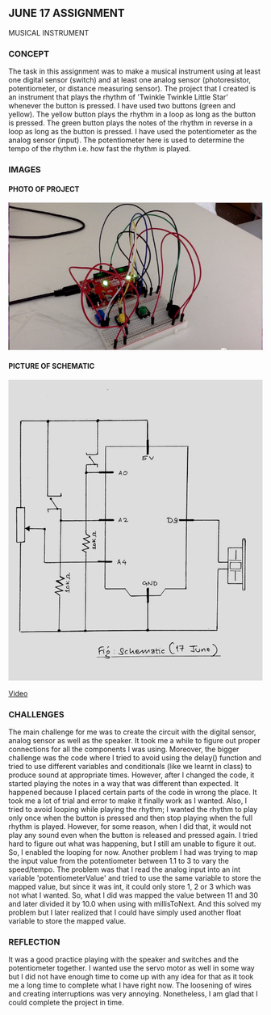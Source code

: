 ## JUNE 17 ASSIGNMENT

MUSICAL INSTRUMENT

### CONCEPT

The task in this assignment was to make a musical instrument using at least one digital sensor (switch) and at least one analog sensor (photoresistor, potentiometer, or distance measuring sensor). The project that I created is an instrument that plays the rhythm of 'Twinkle Twinkle Little Star' whenever the button is pressed. I have used two buttons (green and yellow). The yellow button plays the rhythm in a loop as long as the button is pressed. The green button plays the notes of the rhythm in reverse in a loop as long as the button is pressed. I have used the potentiometer as the analog sensor (input). The potentiometer here is used to determine the tempo of the rhythm i.e. how fast the rhythm is played.

### IMAGES

#### PHOTO OF PROJECT

![](June17_img.png)

#### PICTURE OF SCHEMATIC 

![](June17_Schematic.jpg)

[Video](https://github.com/ym1929/Introduction-to-Interactive-Media/blob/master/June17_MusicalInstrument/June17Video.mp4)

### CHALLENGES

The main challenge for me was to create the circuit with the digital sensor, analog sensor as well as the speaker. It took me a while to figure out proper connections for all the components I was using. Moreover, the bigger challenge was the code where I tried to avoid using the delay() function and tried to use different variables and conditionals (like we learnt in class) to produce sound at appropriate times. However, after I changed the code, it started playing the notes in a way that was different than expected. It happened because I placed certain parts of the code in wrong the place. It took me a lot of trial and error to make it finally work as I wanted. Also, I tried to avoid looping while playing the rhythm; I wanted the rhythm to play only once when the button is pressed and then stop playing when the full rhythm is played. However, for some reason, when I did that, it would not play any sound even when the button is released and pressed again. I tried hard to figure out what was happening, but I still am unable to figure it out. So, I enabled the looping for now. Another problem I had was trying to map the input value from the potentiometer between 1.1 to 3 to vary the speed/tempo. The problem was that I read the analog input into an int variable 'potentiometerValue' and tried to use the same variable to store the mapped value, but since it was int, it could only store 1, 2 or 3 which was not what I wanted. So, what I did was mapped the value between 11 and 30 and later divided it by 10.0 when using with millisToNext. And this solved my problem but I later realized that I could have simply used another float variable to store the mapped value.

### REFLECTION

It was a good practice playing with the speaker and switches and the potentiometer together. I wanted use the servo motor as well in some way but I did not have enough time to come up with any idea for that as it took me a long time to complete what I have right now. The loosening of wires and creating interruptions was very annoying. Nonetheless, I am glad that I could complete the project in time. 
